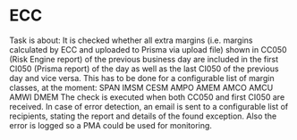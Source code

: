 # ECC

Task is about:
It is checked whether all extra margins (i.e. margins calculated by ECC and uploaded to Prisma via upload file) shown in CC050 (Risk Engine report) of the previous business day are included in the first CI050 (Prisma report) of the day as well as the last CI050 of the previous day and vice versa.
This has to be done for a configurable list of margin classes, at the moment:
SPAN
IMSM
CESM
AMPO
AMEM
AMCO
AMCU
AMWI
DMEM
The check is executed when both CC050 and first CI050 are received.
In case of error detection, an email is sent to a configurable list of recipients, stating the report and details of the found exception.
Also the error is logged so a PMA could be used for monitoring.
